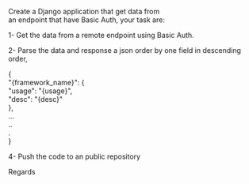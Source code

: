 Create a Django application that get data from  
an endpoint that have Basic Auth, your task are:  

1- Get the data from a remote endpoint using Basic Auth.  

2- Parse the data and response a json order by one field in descending order,   
 
   {  
      "{framework_name}": {  
         "usage": "{usage}",  
         "desc": "{desc}"  
      },  
      ...  
      ..  
      .  
   }     

4- Push the code to an public repository  
  
Regards  